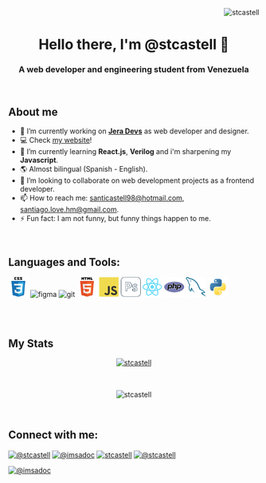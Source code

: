 <div id ="header">
  <p align="right"> <img src="https://komarev.com/ghpvc/?username=stcastell&label=Profile%20views&color=0e75b6&style=flat" alt="stcastell" /> </p>
  <h1 align="center">Hello there, I'm @stcastell 👋</h1>
  <h3 align="center">A web developer and engineering student from Venezuela</h3>
</div>

<br>

<h2>About me</h2>

- 🔭 I’m currently working on <a href="https://jeradevelopers.github.io/">**Jera Devs**</a> as web developer and designer. 
- :computer: Check <a href="https://stcastell.github.io/stcastell-portfolio/">my website</a>!
- 🌱 I’m currently learning **React.js**, **Verilog** and i'm sharpening my **Javascript**.
- 🌎 Almost bilingual (Spanish - English).
- 👯 I’m looking to collaborate on web development projects as a frontend developer.
- 📫 How to reach me: santicastell98@hotmail.com, santiago.love.hm@gmail.com.
- ⚡ Fun fact: I am not funny, but funny things happen to me.

<br>

<h2 align="left">Languages and Tools:</h2>
<p align="left">
    <img src="https://raw.githubusercontent.com/devicons/devicon/master/icons/css3/css3-original-wordmark.svg" alt="css3" width="40" height="40"/> 
    <img src="https://www.vectorlogo.zone/logos/figma/figma-icon.svg" alt="figma" width="40" height="40"/>
    <img src="https://www.vectorlogo.zone/logos/git-scm/git-scm-icon.svg" alt="git" width="40" height="40"/>
    <img src="https://raw.githubusercontent.com/devicons/devicon/master/icons/html5/html5-original-wordmark.svg" alt="html5" width="40" height="40"/>
    <img src="https://raw.githubusercontent.com/devicons/devicon/master/icons/javascript/javascript-original.svg" alt="javascript" width="40" height="40"/>
    <img src="https://raw.githubusercontent.com/devicons/devicon/master/icons/photoshop/photoshop-line.svg" alt="photoshop" width="40" height="40"/> 
    <img src="https://github.com/devicons/devicon/blob/master/icons/react/react-original.svg" alt="React.js" width="40" height="40"/> 
    <img src="https://github.com/devicons/devicon/blob/master/icons/php/php-original.svg" alt="PHP" width="40" height="40"/> 
    <img src="https://github.com/devicons/devicon/blob/master/icons/mysql/mysql-original.svg" alt="MySQL" width="40" height="40"/> 
    <img src="https://github.com/devicons/devicon/blob/master/icons/python/python-original.svg" alt="Python" width="40" height="40"/> 
</p>

<br>
<br>

<h2>My Stats</h2>
<p align="center">
  <a href="https://github.com/ryo-ma/github-profile-trophy">
    <img src="https://github-profile-trophy.vercel.app/?username=stcastell" alt="stcastell" />
  </a> 
</p>

<br>
<p align="center">
  <img align="center" src="http://github-readme-streak-stats.herokuapp.com?user=stcastell&theme=javascript-dark&hide_border=true&border_radius=20" alt="stcastell" />
</p>

<br>

<h2 align="left">Connect with me:</h2>
<p align="left">
  <a href="https://dev.to/stcastell" target="blank"><img align="center" src="https://raw.githubusercontent.com/rahuldkjain/github-profile-readme-generator/master/src/images/icons/Social/devto.svg" alt="@stcastell" height="30" width="40" /></a>
  <a href="https://twitter.com/imsadoc" target="blank"><img align="center" src="https://raw.githubusercontent.com/rahuldkjain/github-profile-readme-generator/master/src/images/icons/Social/twitter.svg" alt="@imsadoc" height="30" width="40" /></a>
  <a href="https://www.linkedin.com/in/stcastell/" target="blank"><img align="center" src="https://raw.githubusercontent.com/rahuldkjain/github-profile-readme-generator/master/src/images/icons/Social/linked-in-alt.svg" alt="stcastell" height="30" width="40" /></a>
  <a href="https://instagram.com/stcastell" target="blank"><img align="center" src="https://raw.githubusercontent.com/rahuldkjain/github-profile-readme-generator/master/src/images/icons/Social/instagram.svg" alt="@stcastell" height="30" width="40" /></a>
</p>

<p align="left"> 
  <a href="https://twitter.com/imsadoc" target="blank"><img src="https://img.shields.io/twitter/follow/imsadoc?logo=twitter&style=for-the-badge" alt="@imsadoc" /></a> 
</p>
